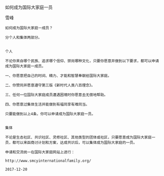 如何成为国际大家庭一员

雪峰


    如何成为国际大家庭一成员？

    分个人和集体两部分。


    个人

    不论你来自哪个民族、追求哪个信仰、崇尚哪种文化，只要你愿意并做到以下要求，都可以申请成为国际大家庭一成员。

    一、你愿意把自己的时间、精力、才能和智慧奉献给国际大家庭。

    二、你赞同并愿意遵守第三版《新时代人类八百理念》。

    三、任何一位国际大家庭成员遭遇困境时你愿意去无偿地帮助。

    四、你愿意过集体生活并能做到有福同享有难同当。

    只要能做到以上4条，你可以申请成为国际大家庭一员。


    集体

    不论是生态社区、共识社区、灵修社区、其他类型的团体或社区，只要愿意成为国际大家庭一员，都可以来函商讨计划和方案，达成共识后，可以集体成为国际大家庭的一员。

    申请和交流统一在国际大家庭网站上进行：

    http://www.smcyinternationalfamily.org/

    2017-12-20



